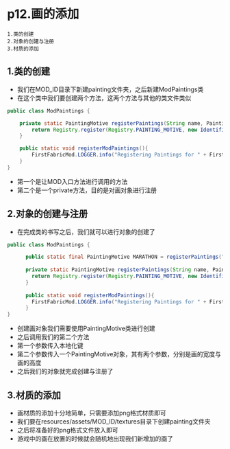 # p12.画的添加

    1.类的创建
    2.对象的创建与注册
    3.材质的添加

## 1.类的创建
- 我们在MOD_ID目录下新建painting文件夹，之后新建ModPaintings类
- 在这个类中我们要创建两个方法，这两个方法与其他的类文件类似
```java
public class ModPaintings {

    private static PaintingMotive registerPaintings(String name, PaintingMotive paintingMotive){
        return Registry.register(Registry.PAINTING_MOTIVE, new Identifier(FirstFabricMod.MOD_ID, name), paintingMotive);
    }

    public static void registerModPaintings(){
        FirstFabricMod.LOGGER.info("Registering Paintings for " + FirstFabricMod.MOD_ID);
    }
}
```
- 第一个是让MOD入口方法进行调用的方法
- 第二个是一个private方法，目的是对画对象进行注册


## 2.对象的创建与注册
- 在完成类的书写之后，我们就可以进行对象的创建了
```java
public class ModPaintings {

      public static final PaintingMotive MARATHON = registerPaintings("marathon", new PaintingMotive(16, 16));
    
      private static PaintingMotive registerPaintings(String name, PaintingMotive paintingMotive){
        return Registry.register(Registry.PAINTING_MOTIVE, new Identifier(FirstFabricMod.MOD_ID, name), paintingMotive);
      }
    
      public static void registerModPaintings(){
        FirstFabricMod.LOGGER.info("Registering Paintings for " + FirstFabricMod.MOD_ID);
      }
}
```
- 创建画对象我们需要使用PaintingMotive类进行创建
- 之后调用我们的第二个方法
- 第一个参数传入本地化键
- 第二个参数传入一个PaintingMotive对象，其有两个参数，分别是画的宽度与画的高度
- 之后我们的对象就完成创建与注册了


## 3.材质的添加
- 画材质的添加十分地简单，只需要添加png格式材质即可
- 我们要在resources/assets/MOD_ID/textures目录下创建painting文件夹
- 之后将准备好的png格式文件放入即可
- 游戏中的画在放置的时候就会随机地出现我们新增加的画了
